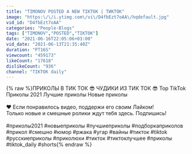 ```yaml
---
title: "TIMONOV POSTED A NEW TIKTOK | ТИКТОК"
image: "https:\/\/i.ytimg.com\/vi\/D4fbEzt7oAA\/hqdefault.jpg"
vid_id: "D4fbEzt7oAA"
categories: "People-Blogs"
tags: ["TIMONOV","POSTED","TIKTOK"]
date: "2021-06-16T22:05:06+03:00"
vid_date: "2021-06-13T21:35:40Z"
duration: "PT16S"
viewcount: "459173"
likeCount: "17618"
dislikeCount: "936"
channel: "TIKTOK daily"
---
```

{% raw %}ПРИКОЛЫ В ТИК ТОК 😎 ЧУДИКИ ИЗ ТИК ТОК 😎 Top TikTok <br />Приколы 2021 Лучшие приколы Новые приколы<br /><br />❤️ Если понравилось видео, поддержи его своим Лайком!<br />Только новые и смешные ролики ждут тебя здесь. Подпишись!<br /><br />#приколы2021  #новыеприколы  #лучшиеприколы  #подборкаприколов  #прикол  #смешно  #юмор  #ржака  #угар  #вайны  #тикток  #tiktok  #русскиеприколы  #приколюхи  #тикток  #тиктоклучшее  #приколы #tiktok_daily #shorts{% endraw %}
